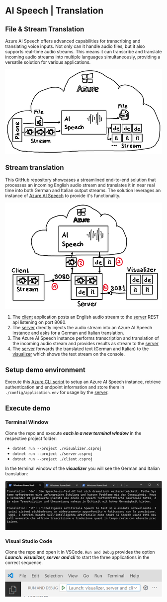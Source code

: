 # AI Speech | Translation

## File & Stream Translation

Azure AI Speech offers advanced capabilities for transcribing and translating voice inputs. Not only can it handle audio files, but it also supports real-time audio streams. This means it can transcribe and translate incoming audio streams into multiple languages simultaneously, providing a versatile solution for various applications.

![Overview](./media/img/overview.png)

## Stream translation

This GitHub repository showcases a streamlined end-to-end solution that processes an incoming English audio stream and translates it in near real time into both German and Italian output streams. The solution leverages an instance of [Azure AI Speech](https://azure.microsoft.com/en-us/products/ai-services/ai-speech) to provide it's functionality.

![Flow](media/img/flow.png)

1. The [client](./src/client/) application posts an English audio stream to the [server](./src/server/) REST api listening on port 8080.
2. The [server](./src/server/) directly injects the audio stream into an Azure AI Speech instance and asks for a German and Italian translation.
3. The Azure AI Speech instance performs transcription and translation of the incoming audio stream and provides results as stream to the [server](./src/server/)
4. The [server](./src/server/) forwards the translated text (German and Italian) to the [visualizer](./src/visualizer/) which shows the text stream on the console.

## Setup demo environment

Execute this [Azure CLI script](./setup/setup.azcli) to setup an Azure AI Speech instance, retrieve authentication and endpoint information and store them in  `./config/application.env` for usage by the [server](./src/server/).

## Execute demo

### Terminal Window

Clone the repo and execute ***each in a new terminal window*** in the respective project folder:

- ```dotnet run --project ./visualizer.csproj```
- ```dotnet run --project ./server.csproj```
- ```dotnet run --project ./client.csproj```

In the terminal window of the ***visualizer*** you will see the German and Italian translation:

![ConsoleVisualizer](media/img/console_visuializer.png)

### Visual Studio Code

Clone the repo and open it in VSCode. `Run and Debug` provides the option ***Launch: visualizer, server and cli*** to start the three applications in the correct sequence.

![VSCode](media/img/VSCode.png)